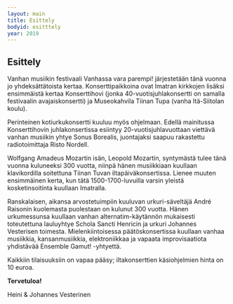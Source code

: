 ```yaml
---
layout: main
title: Esittely
bodyid: esitttely
year: 2019
---
```

## Esittely

Vanhan musiikin festivaali Vanhassa vara parempi! järjestetään tänä vuonna jo yhdeksättätoista kertaa. Konserttipaikkoina ovat Imatran kirkkojen lisäksi ensimmäistä kertaa Konserttihovi (jonka 40-vuotisjuhlakonsertti on samalla festivaalin avajaiskonsertti) ja Museokahvila Tiinan Tupa (vanha Itä-Siitolan koulu).

Perinteinen kotiurkukonsertti kuuluu myös ohjelmaan. Edellä mainitussa Konserttihovin juhlakonsertissa esiintyy 20-vuotisjuhlavuottaan viettävä vanhan musiikin yhtye Sonus Borealis, juontajaksi saapuu rakastettu radiotoimittaja Risto Nordell.

Wolfgang Amadeus Mozartin isän, Leopold Mozartin, syntymästä tulee tänä vuonna kuluneeksi 300 vuotta, niinpä hänen musiikkiaan kuullaan klavikordilla soitettuna Tiinan Tuvan iltapäiväkonsertissa. Lienee muuten ensimmäinen kerta, kun tätä 1500-1700-luvuilla varsin yleistä kosketinsoitinta kuullaan Imatralla.

Ranskalaisen, aikansa arvostetuimpiin kuuluvan urkuri-säveltäjä André Raisonin kuolemasta puolestaan on kulunut 300 vuotta. Hänen urkumessunsa kuullaan vanhan alternatim-käytännön mukaisesti toteutettuna lauluyhtye Schola Sancti Henricin ja urkuri Johannes Vesterisen toimesta. Mielenkiintoisessa päätöskonsertissa kuullaan vanhaa musiikkia, kansanmusiikkia, elektroniikkaa ja vapaata improvisaatiota yhdistävää Ensemble Gamut! -yhtyettä. 


Kaikkiin tilaisuuksiin on vapaa pääsy; iltakonserttien käsiohjelmien
hinta on 10 euroa.

**Tervetuloa!**

Heini &amp; Johannes Vesterinen
